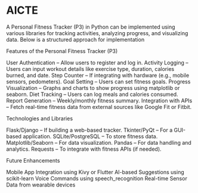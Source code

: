 # AICTE

A Personal Fitness Tracker (P3) in Python can be implemented using various libraries for tracking activities, analyzing progress, and visualizing data. Below is a structured approach for implementation

Features of the Personal Fitness Tracker (P3)

User Authentication – Allow users to register and log in.
Activity Logging – Users can input workout details like exercise type, duration, calories burned, and date.
Step Counter – If integrating with hardware (e.g., mobile sensors, pedometers).
Goal Setting – Users can set fitness goals.
Progress Visualization – Graphs and charts to show progress using matplotlib or seaborn.
Diet Tracking – Users can log meals and calories consumed.
Report Generation – Weekly/monthly fitness summary.
Integration with APIs – Fetch real-time fitness data from external sources like Google Fit or Fitbit.

Technologies and Libraries

Flask/Django – If building a web-based tracker.
Tkinter/PyQt – For a GUI-based application.
SQLite/PostgreSQL – To store fitness data.
Matplotlib/Seaborn – For data visualization.
Pandas – For data handling and analytics.
Requests – To integrate with fitness APIs (if needed).

Future Enhancements

Mobile App Integration using Kivy or Flutter
AI-based Suggestions using scikit-learn
Voice Commands using speech_recognition
Real-time Sensor Data from wearable devices



